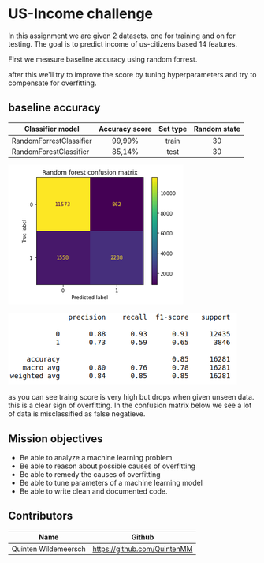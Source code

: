 # US-Income challenge 
In this assignment we are given 2 datasets. one for training and on for testing. The goal is to predict income of us-citizens based 14 features. 

First we measure baseline accuracy using random forrest. 

after this we'll try to improve the score by tuning hyperparameters and try to compensate for overfitting.


## baseline accuracy 
| Classifier model  | Accuracy score      | Set type | Random state | 
|------------------------|:----------------:|:-----:|:--------------:|
| RandomForrestClassifier | 99,99%  | train | 30 | 
| RandomForestClassifier | 85,14% | test  | 30 |


![](visuals/cf_baseline.png)

![](visuals/f1.png)


as you can see traing score is very high but drops when given unseen data. this is a clear sign of overfitting. In the confusion matrix below we see a lot of data is misclassified as false negatieve.

## Mission objectives

- Be able to analyze a machine learning problem
- Be able to reason about possible causes of overfitting
- Be able to remedy the causes of overfitting
- Be able to tune parameters of a machine learning model
- Be able to write clean and documented code.






## Contributors
| Name                  | Github                                 |
|-----------------------|----------------------------------------|
| Quinten Wildemeersch          | https://github.com/QuintenMM   |
